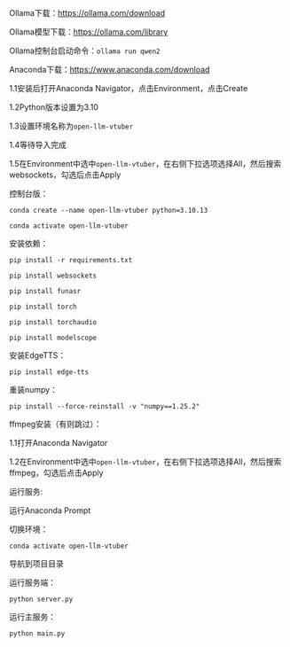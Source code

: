 Ollama下载：https://ollama.com/download

Ollama模型下载：https://ollama.com/library

Ollama控制台启动命令：`ollama run qwen2`



Anaconda下载：https://www.anaconda.com/download

1.1安装后打开Anaconda Navigator，点击Environment，点击Create

1.2Python版本设置为3.10

1.3设置环境名称为`open-llm-vtuber`

1.4等待导入完成

1.5在Environment中选中`open-llm-vtuber`，在右侧下拉选项选择All，然后搜索websockets，勾选后点击Apply



控制台版：

```
conda create --name open-llm-vtuber python=3.10.13
```

```
conda activate open-llm-vtuber
```



安装依赖：

```
pip install -r requirements.txt
```

```
pip install websockets
```

```
pip install funasr
```

```
pip install torch
```

```
pip install torchaudio
```

```
pip install modelscope
```



安装EdgeTTS：

```
pip install edge-tts
```



重装numpy：

```
pip install --force-reinstall -v "numpy==1.25.2"
```



ffmpeg安装（有则跳过）：

1.1打开Anaconda Navigator

1.2在Environment中选中`open-llm-vtuber`，在右侧下拉选项选择All，然后搜索ffmpeg，勾选后点击Apply



运行服务:

运行Anaconda Prompt

切换环境：

```
conda activate open-llm-vtuber
```

导航到项目目录

运行服务端：

```
python server.py
```

运行主服务：

```
python main.py
```

